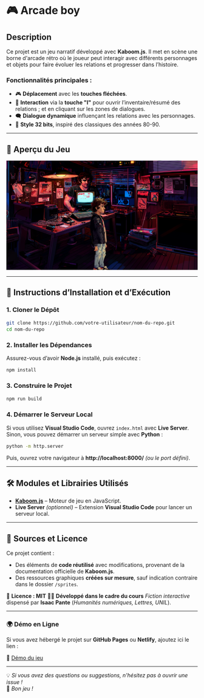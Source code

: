 # 🎮 Arcade boy

## Description

Ce projet est un jeu narratif développé avec **Kaboom.js**. Il met en scène une borne d'arcade rétro où le joueur peut interagir avec différents personnages et objets pour faire évoluer les relations et progresser dans l’histoire.

### **Fonctionnalités principales :**

- 🎮 **Déplacement** avec les **touches fléchées**.
- 🎒 **Interaction** via la **touche "I"** pour ouvrir l’inventaire/résumé des relations ; et en cliquant sur les zones de dialogues.
- 🗨️ **Dialogue dynamique** influençant les relations avec les personnages.
- 🎨 **Style 32 bits**, inspiré des classiques des années 80-90.

---

## 📸 **Aperçu du Jeu**

![screenshoot.png](sprites/screenshoot.png)

---

## 🚀 **Instructions d’Installation et d’Exécution**

### **1. Cloner le Dépôt**

```bash
git clone https://github.com/votre-utilisateur/nom-du-repo.git
cd nom-du-repo
```

### **2. Installer les Dépendances**

Assurez-vous d’avoir **Node.js** installé, puis exécutez :

```bash
npm install
```

### **3. Construire le Projet**

```bash
npm run build
```

### **4. Démarrer le Serveur Local**

Si vous utilisez **Visual Studio Code**, ouvrez `index.html` avec **Live Server**.  
Sinon, vous pouvez démarrer un serveur simple avec **Python** :

```bash
python -m http.server
```

Puis, ouvrez votre navigateur à **http://localhost:8000/** *(ou le port défini)*.

---

## 🛠 **Modules et Librairies Utilisés**

- [**Kaboom.js**](https://kaboomjs.com/) – Moteur de jeu en JavaScript.
- **Live Server** *(optionnel)* – Extension **Visual Studio Code** pour lancer un serveur local.

---

## 📝 **Sources et Licence**

Ce projet contient :

- Des éléments de **code réutilisé** avec modifications, provenant de la documentation officielle de **Kaboom.js**.
- Des ressources graphiques **créées sur mesure**, sauf indication contraire dans le dossier `/sprites`.

📜 **Licence : MIT**
👨‍🎓 **Développé dans le cadre du cours** *Fiction interactive* dispensé par **Isaac Pante** (*Humanités numériques, Lettres, UNIL*).

---

### 🌍 **Démo en Ligne**

Si vous avez hébergé le projet sur **GitHub Pages** ou **Netlify**, ajoutez ici le lien :

🔗 [Démo du jeu](https://67cdbd41e690ab000838f7f5--therori.netlify.app/)

---

💡 *Si vous avez des questions ou suggestions, n'hésitez pas à ouvrir une issue !*  
🚀 *Bon jeu !*